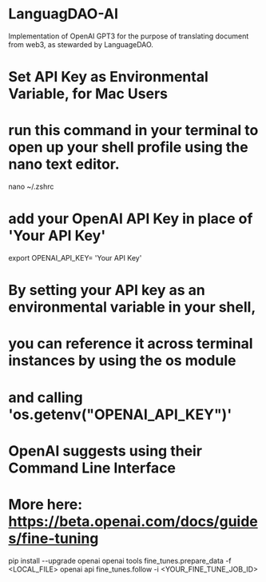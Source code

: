 # LanguagDAO-AI
Implementation of OpenAI GPT3 for the purpose of translating document from web3, as stewarded by LanguageDAO.


# Set API Key as Environmental Variable, for Mac Users 

# run this command in your terminal to open up your shell profile using the nano text editor. 
nano ~/.zshrc
# add your OpenAI API Key in place of 'Your API Key'
export OPENAI_API_KEY= 'Your API Key'
# By setting your API key as an environmental variable in your shell, 
# you can reference it across terminal instances by using the os module
# and calling 'os.getenv("OPENAI_API_KEY")'



# OpenAI suggests using their Command Line Interface

# More here: https://beta.openai.com/docs/guides/fine-tuning
pip install --upgrade openai
openai tools fine_tunes.prepare_data -f <LOCAL_FILE>
openai api fine_tunes.follow -i <YOUR_FINE_TUNE_JOB_ID>

